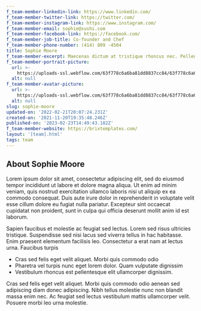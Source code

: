 ```yaml
---
f_team-member-linkedin-link: https://www.linkedin.com/
f_team-member-twitter-link: https://twitter.com/
f_team-member-instagram-link: https://www.instagram.com/
f_team-member-email: sophie@sushi.com
f_team-member-facebook-link: https://facebook.com/
f_team-member-job-title: Co-founder and Chef
f_team-member-phone-number: (414) 809 -4504
title: Sophie Moore
f_team-member-excerpt: Maecenas dictum at tristique rhoncus nec. Pellentesque bibendum quam acnibh.
f_team-member-portrait-picture:
  url: >-
    https://uploads-ssl.webflow.com/63f778c6a6ba81dd8837cc84/63f778c6a6ba81faa337ce08_sophie-moore-avatar-image-sushi-webflow-ecommerce-template.jpg
  alt: null
f_team-member-avatar-picture:
  url: >-
    https://uploads-ssl.webflow.com/63f778c6a6ba81dd8837cc84/63f778c6a6ba81a06937cddd_sophie-moore-team-member-image-sushi-webflow-ecommerce-template.jpg
  alt: null
slug: sophie-moore
updated-on: '2022-02-21T20:07:24.231Z'
created-on: '2021-11-20T19:35:48.246Z'
published-on: '2023-02-23T14:49:43.182Z'
f_team-member-website: https://brixtemplates.com/
layout: '[team].html'
tags: team
---
```


About Sophie Moore
------------------

Lorem ipsum dolor sit amet, consectetur adipiscing elit, sed do eiusmod tempor incididunt ut labore et dolore magna aliqua. Ut enim ad minim veniam, quis nostrud exercitation ullamco laboris nisi ut aliquip ex ea commodo consequat. Duis aute irure dolor in reprehenderit in voluptate velit esse cillum dolore eu fugiat nulla pariatur. Excepteur sint occaecat cupidatat non proident, sunt in culpa qui officia deserunt mollit anim id est laborum.

Sapien faucibus et molestie ac feugiat sed lectus. Lorem sed risus ultricies tristique. Suspendisse sed nisi lacus sed viverra tellus in hac habitasse. Enim praesent elementum facilisis leo. Consectetur a erat nam at lectus urna. Faucibus turpis

*   Cras sed felis eget velit aliquet. Morbi quis commodo odio
*   Pharetra vel turpis nunc eget lorem dolor. Quam vulputate dignissim
*   Vestibulum rhoncus est pellentesque elit ullamcorper dignissim.

Cras sed felis eget velit aliquet. Morbi quis commodo odio aenean sed adipiscing diam donec adipiscing. Nibh tellus molestie nunc non blandit massa enim nec. Ac feugiat sed lectus vestibulum mattis ullamcorper velit. Posuere morbi leo urna molestie.
